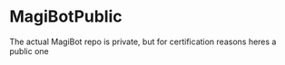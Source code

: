 # MagiBotPublic
The actual MagiBot repo is private, but for certification reasons heres a public one
